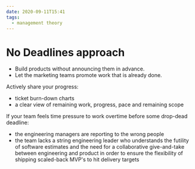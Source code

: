 ```yaml
---
date: 2020-09-11T15:41
tags:
  - management theory
---
```


# No Deadlines approach

- Build products without announcing them in advance.
- Let the marketing teams promote work that is already done.

Actively share your progress:

- ticket burn-down charts
- a clear view of remaining work, progress, pace and remaining scope

If your team feels time pressure to work overtime before some drop-dead deadline:

- the engineering managers are reporting to the wrong people
- the team lacks a string engineering leader who understands the futility of software estimates and the need for a collaborative give-and-take between engineering and product in order to ensure the flexibility of shipping scaled-back MVP's to hit delivery targets
